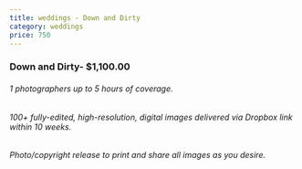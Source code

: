 ```yaml
---
title: weddings - Down and Dirty
category: weddings
price: 750
---
```

### Down and Dirty- $1,100.00

###### 1 photographers up to 5 hours of coverage.

###### 100+ fully-edited, high-resolution, digital images delivered via Dropbox link within 10 weeks.

###### Photo/copyright release to print and share all images as you desire.